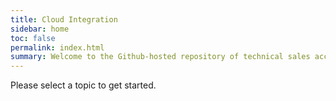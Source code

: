 ```yaml
---
title: Cloud Integration
sidebar: home
toc: false
permalink: index.html
summary: Welcome to the Github-hosted repository of technical sales accelerators for Cloud Integration.
---
```


Please select a topic to get started.